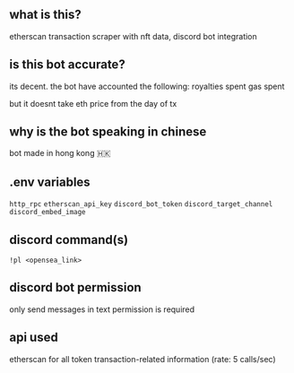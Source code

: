## what is this?
etherscan transaction scraper with nft data, discord bot integration

## is this bot accurate?
its decent. the bot have accounted the following:
royalties spent
gas spent

but it doesnt take eth price from the day of tx

## why is the bot speaking in chinese
bot made in hong kong 🇭🇰

## .env variables
`http_rpc`
`etherscan_api_key`
`discord_bot_token`
`discord_target_channel`
`discord_embed_image`

## discord command(s)
`!pl <opensea_link>`

## discord bot permission
only send messages in text permission is required

## api used
etherscan for all token transaction-related information (rate: 5 calls/sec)